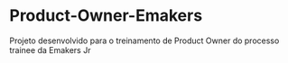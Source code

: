 # Product-Owner-Emakers
Projeto desenvolvido para o treinamento de Product Owner do processo trainee da Emakers Jr
